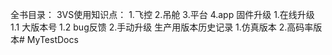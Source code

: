 全书目录：
3VS使用知识点：
   1.飞控
   2.吊舱
   3.平台
   4.app
固件升级
   1.在线升级
     1.1 大版本号
     1.2 bug反馈
   2.手动升级
生产用版本历史记录
   1.仿真版本
   2.高码率版本# MyTestDocs